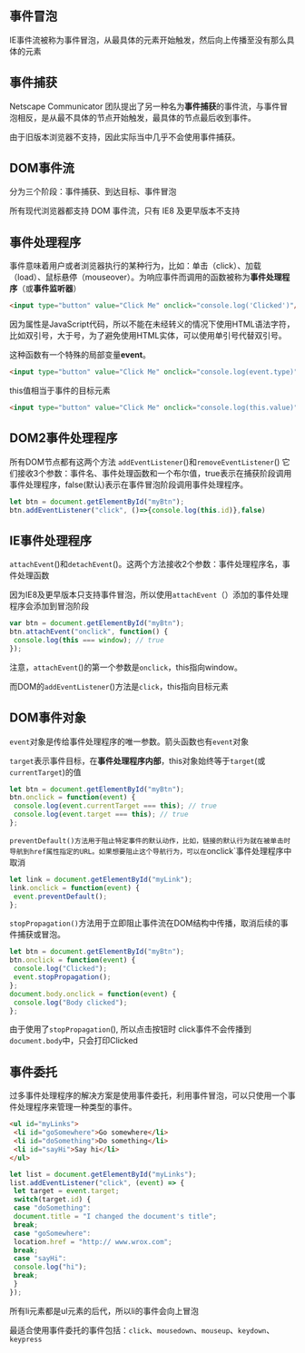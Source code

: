 ## 事件冒泡

IE事件流被称为事件冒泡，从最具体的元素开始触发，然后向上传播至没有那么具体的元素

## 事件捕获

Netscape Communicator 团队提出了另一种名为**事件捕获**的事件流，与事件冒泡相反，是从最不具体的节点开始触发，最具体的节点最后收到事件。

由于旧版本浏览器不支持，因此实际当中几乎不会使用事件捕获。

## DOM事件流

分为三个阶段：事件捕获、到达目标、事件冒泡

所有现代浏览器都支持 DOM 事件流，只有 IE8 及更早版本不支持

## 事件处理程序

事件意味着用户或者浏览器执行的某种行为，比如：单击（click）、加载（load）、鼠标悬停（mouseover）。为响应事件而调用的函数被称为**事件处理程序**（或**事件监听器**）

```html
<input type="button" value="Click Me" onclick="console.log('Clicked')"/> 
```

因为属性是JavaScript代码，所以不能在未经转义的情况下使用HTML语法字符，比如双引号，大于号，为了避免使用HTML实体，可以使用单引号代替双引号。

这种函数有一个特殊的局部变量**event**。

```html
<input type="button" value="Click Me" onclick="console.log(event.type)"> //输出click
```

this值相当于事件的目标元素

```html
<input type="button" value="Click Me" onclick="console.log(this.value)"> //输出“click me”
```

## DOM2事件处理程序

所有DOM节点都有这两个方法 `addEventListener`()和`removeEventListener`()    它们接收3个参数：事件名、事件处理函数和一个布尔值，true表示在捕获阶段调用事件处理程序，false(默认)表示在事件冒泡阶段调用事件处理程序。

```js
let btn = document.getElementById("myBtn");
btn.addEventListener("click", ()=>{console.log(this.id)},false)
```

## IE事件处理程序

`attachEvent`()和`detachEvent`()。这两个方法接收2个参数：事件处理程序名，事件处理函数

因为IE8及更早版本只支持事件冒泡，所以使用`attachEvent`（）添加的事件处理程序会添加到冒泡阶段

```js
var btn = document.getElementById("myBtn");
btn.attachEvent("onclick", function() {
 console.log(this === window); // true
});
```

注意，`attachEvent`()的第一个参数是`onclick`，this指向window。   

而DOM的`addEventListener`()方法是`click`，this指向目标元素

## DOM事件对象

`event`对象是传给事件处理程序的唯一参数。箭头函数也有`event`对象

`target`表示事件目标，在**事件处理程序内部**，this对象始终等于`target`(或`currentTarget`)的值

```js
let btn = document.getElementById("myBtn");
btn.onclick = function(event) {
 console.log(event.currentTarget === this); // true
 console.log(event.target === this); // true
}; 
```

`preventDefault()方法用于阻止特定事件的默认动作，比如，链接的默认行为就在被单击时导航到href属性指定的URL。如果想要阻止这个导航行为，可以在`onclick`事件处理程序中取消

```js
let link = document.getElementById("myLink");
link.onclick = function(event) {
 event.preventDefault();
}; 
```

`stopPropagation()`方法用于立即阻止事件流在DOM结构中传播，取消后续的事件捕获或冒泡。

```js
let btn = document.getElementById("myBtn");
btn.onclick = function(event) {
 console.log("Clicked");
 event.stopPropagation();
};
document.body.onclick = function(event) {
 console.log("Body clicked");
}; 
```

由于使用了`stopPropagation`(), 所以点击按钮时  click事件不会传播到`document.body`中，只会打印Clicked

## 事件委托

过多事件处理程序的解决方案是使用事件委托，利用事件冒泡，可以只使用一个事件处理程序来管理一种类型的事件。

```html
<ul id="myLinks">
 <li id="goSomewhere">Go somewhere</li>
 <li id="doSomething">Do something</li>
 <li id="sayHi">Say hi</li>
</ul>

```

```js
let list = document.getElementById("myLinks");
list.addEventListener("click", (event) => {
 let target = event.target;
 switch(target.id) {
 case "doSomething":
 document.title = "I changed the document's title";
 break;
 case "goSomewhere":
 location.href = "http:// www.wrox.com";
 break;
 case "sayHi":
 console.log("hi");
 break;
 }
}); 
```

所有li元素都是ul元素的后代，所以li的事件会向上冒泡

最适合使用事件委托的事件包括：`click`、`mousedown`、`mouseup`、`keydown`、`keypress`

